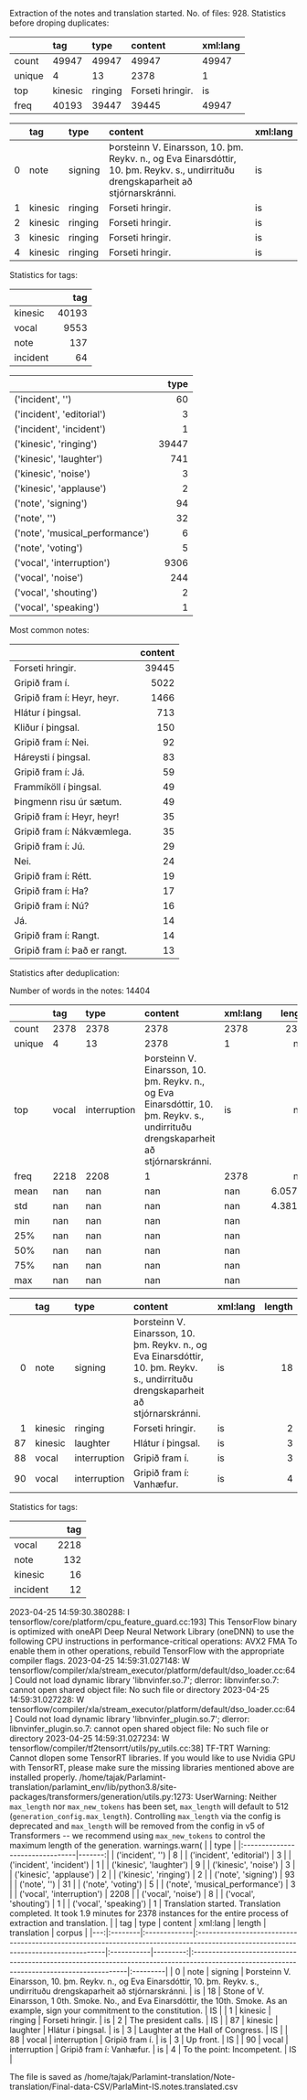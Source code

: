 Extraction of the notes and translation started.
No. of files: 928.
Statistics before droping duplicates:



|        | tag     | type    | content          | xml:lang   |
|:-------|:--------|:--------|:-----------------|:-----------|
| count  | 49947   | 49947   | 49947            | 49947      |
| unique | 4       | 13      | 2378             | 1          |
| top    | kinesic | ringing | Forseti hringir. | is         |
| freq   | 40193   | 39447   | 39445            | 49947      |


|    | tag     | type    | content                                                                                                                            | xml:lang   |
|---:|:--------|:--------|:-----------------------------------------------------------------------------------------------------------------------------------|:-----------|
|  0 | note    | signing | Þorsteinn V. Einarsson, 10. þm. Reykv. n., og Eva Einarsdóttir, 10. þm. Reykv. s., undirrituðu drengskaparheit að stjórnarskránni. | is         |
|  1 | kinesic | ringing | Forseti hringir.                                                                                                                   | is         |
|  2 | kinesic | ringing | Forseti hringir.                                                                                                                   | is         |
|  3 | kinesic | ringing | Forseti hringir.                                                                                                                   | is         |
|  4 | kinesic | ringing | Forseti hringir.                                                                                                                   | is         |


Statistics for tags:

|          |   tag |
|:---------|------:|
| kinesic  | 40193 |
| vocal    |  9553 |
| note     |   137 |
| incident |    64 |


|                                 |   type |
|:--------------------------------|-------:|
| ('incident', '')                |     60 |
| ('incident', 'editorial')       |      3 |
| ('incident', 'incident')        |      1 |
| ('kinesic', 'ringing')          |  39447 |
| ('kinesic', 'laughter')         |    741 |
| ('kinesic', 'noise')            |      3 |
| ('kinesic', 'applause')         |      2 |
| ('note', 'signing')             |     94 |
| ('note', '')                    |     32 |
| ('note', 'musical_performance') |      6 |
| ('note', 'voting')              |      5 |
| ('vocal', 'interruption')       |   9306 |
| ('vocal', 'noise')              |    244 |
| ('vocal', 'shouting')           |      2 |
| ('vocal', 'speaking')           |      1 |
Most common notes:

|                              |   content |
|:-----------------------------|----------:|
| Forseti hringir.             |     39445 |
| Gripið fram í.               |      5022 |
| Gripið fram í: Heyr, heyr.   |      1466 |
| Hlátur í þingsal.            |       713 |
| Kliður í þingsal.            |       150 |
| Gripið fram í: Nei.          |        92 |
| Háreysti í þingsal.          |        83 |
| Gripið fram í: Já.           |        59 |
| Frammíköll í þingsal.        |        49 |
| Þingmenn risu úr sætum.      |        49 |
| Gripið fram í: Heyr, heyr!   |        35 |
| Gripið fram í: Nákvæmlega.   |        35 |
| Gripið fram í: Jú.           |        29 |
| Nei.                         |        24 |
| Gripið fram í: Rétt.         |        19 |
| Gripið fram í: Ha?           |        17 |
| Gripið fram í: Nú?           |        16 |
| Já.                          |        14 |
| Gripið fram í: Rangt.        |        14 |
| Gripið fram í: Það er rangt. |        13 |
Statistics after deduplication:

Number of words in the notes: 14404

|        | tag   | type         | content                                                                                                                            | xml:lang   |     length |
|:-------|:------|:-------------|:-----------------------------------------------------------------------------------------------------------------------------------|:-----------|-----------:|
| count  | 2378  | 2378         | 2378                                                                                                                               | 2378       | 2378       |
| unique | 4     | 13           | 2378                                                                                                                               | 1          |  nan       |
| top    | vocal | interruption | Þorsteinn V. Einarsson, 10. þm. Reykv. n., og Eva Einarsdóttir, 10. þm. Reykv. s., undirrituðu drengskaparheit að stjórnarskránni. | is         |  nan       |
| freq   | 2218  | 2208         | 1                                                                                                                                  | 2378       |  nan       |
| mean   | nan   | nan          | nan                                                                                                                                | nan        |    6.05719 |
| std    | nan   | nan          | nan                                                                                                                                | nan        |    4.38139 |
| min    | nan   | nan          | nan                                                                                                                                | nan        |    1       |
| 25%    | nan   | nan          | nan                                                                                                                                | nan        |    4       |
| 50%    | nan   | nan          | nan                                                                                                                                | nan        |    5       |
| 75%    | nan   | nan          | nan                                                                                                                                | nan        |    7       |
| max    | nan   | nan          | nan                                                                                                                                | nan        |   63       |


|    | tag     | type         | content                                                                                                                            | xml:lang   |   length |
|---:|:--------|:-------------|:-----------------------------------------------------------------------------------------------------------------------------------|:-----------|---------:|
|  0 | note    | signing      | Þorsteinn V. Einarsson, 10. þm. Reykv. n., og Eva Einarsdóttir, 10. þm. Reykv. s., undirrituðu drengskaparheit að stjórnarskránni. | is         |       18 |
|  1 | kinesic | ringing      | Forseti hringir.                                                                                                                   | is         |        2 |
| 87 | kinesic | laughter     | Hlátur í þingsal.                                                                                                                  | is         |        3 |
| 88 | vocal   | interruption | Gripið fram í.                                                                                                                     | is         |        3 |
| 90 | vocal   | interruption | Gripið fram í: Vanhæfur.                                                                                                           | is         |        4 |


Statistics for tags:

|          |   tag |
|:---------|------:|
| vocal    |  2218 |
| note     |   132 |
| kinesic  |    16 |
| incident |    12 |


2023-04-25 14:59:30.380288: I tensorflow/core/platform/cpu_feature_guard.cc:193] This TensorFlow binary is optimized with oneAPI Deep Neural Network Library (oneDNN) to use the following CPU instructions in performance-critical operations:  AVX2 FMA
To enable them in other operations, rebuild TensorFlow with the appropriate compiler flags.
2023-04-25 14:59:31.027148: W tensorflow/compiler/xla/stream_executor/platform/default/dso_loader.cc:64] Could not load dynamic library 'libnvinfer.so.7'; dlerror: libnvinfer.so.7: cannot open shared object file: No such file or directory
2023-04-25 14:59:31.027228: W tensorflow/compiler/xla/stream_executor/platform/default/dso_loader.cc:64] Could not load dynamic library 'libnvinfer_plugin.so.7'; dlerror: libnvinfer_plugin.so.7: cannot open shared object file: No such file or directory
2023-04-25 14:59:31.027234: W tensorflow/compiler/tf2tensorrt/utils/py_utils.cc:38] TF-TRT Warning: Cannot dlopen some TensorRT libraries. If you would like to use Nvidia GPU with TensorRT, please make sure the missing libraries mentioned above are installed properly.
/home/tajak/Parlamint-translation/parlamint_env/lib/python3.8/site-packages/transformers/generation/utils.py:1273: UserWarning: Neither `max_length` nor `max_new_tokens` has been set, `max_length` will default to 512 (`generation_config.max_length`). Controlling `max_length` via the config is deprecated and `max_length` will be removed from the config in v5 of Transformers -- we recommend using `max_new_tokens` to control the maximum length of the generation.
  warnings.warn(
|                                 |   type |
|:--------------------------------|-------:|
| ('incident', '')                |      8 |
| ('incident', 'editorial')       |      3 |
| ('incident', 'incident')        |      1 |
| ('kinesic', 'laughter')         |      9 |
| ('kinesic', 'noise')            |      3 |
| ('kinesic', 'applause')         |      2 |
| ('kinesic', 'ringing')          |      2 |
| ('note', 'signing')             |     93 |
| ('note', '')                    |     31 |
| ('note', 'voting')              |      5 |
| ('note', 'musical_performance') |      3 |
| ('vocal', 'interruption')       |   2208 |
| ('vocal', 'noise')              |      8 |
| ('vocal', 'shouting')           |      1 |
| ('vocal', 'speaking')           |      1 |
Translation started.
Translation completed. It took 1.9 minutes for 2378 instances for the entire process of extraction and translation.
|    | tag     | type         | content                                                                                                                            | xml:lang   |   length | translation                                                                                                                               | corpus   |
|---:|:--------|:-------------|:-----------------------------------------------------------------------------------------------------------------------------------|:-----------|---------:|:------------------------------------------------------------------------------------------------------------------------------------------|:---------|
|  0 | note    | signing      | Þorsteinn V. Einarsson, 10. þm. Reykv. n., og Eva Einarsdóttir, 10. þm. Reykv. s., undirrituðu drengskaparheit að stjórnarskránni. | is         |       18 | Stone of V. Einarsson, 1 0th. Smoke. No., and Eva Einarsdóttir, the 10th. Smoke. As an example, sign your commitment to the constitution. | IS       |
|  1 | kinesic | ringing      | Forseti hringir.                                                                                                                   | is         |        2 | The president calls.                                                                                                                      | IS       |
| 87 | kinesic | laughter     | Hlátur í þingsal.                                                                                                                  | is         |        3 | Laughter at the Hall of Congress.                                                                                                         | IS       |
| 88 | vocal   | interruption | Gripið fram í.                                                                                                                     | is         |        3 | Up front.                                                                                                                                 | IS       |
| 90 | vocal   | interruption | Gripið fram í: Vanhæfur.                                                                                                           | is         |        4 | To the point: Incompetent.                                                                                                                | IS       |




The file is saved as /home/tajak/Parlamint-translation/Note-translation/Final-data-CSV/ParlaMint-IS.notes.translated.csv
